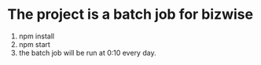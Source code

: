 The project is a batch job for bizwise
========================================

1. npm install
2. npm start
3. the batch job will be run at 0:10 every day.


